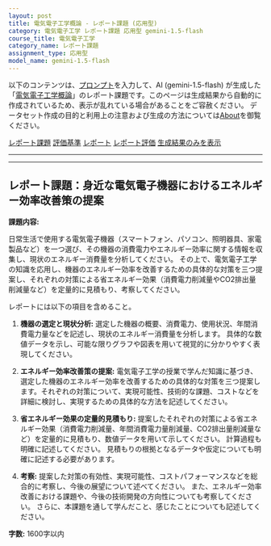 ```yaml
---
layout: post
title: 電気電子工学概論 - レポート課題 (応用型)
category: 電気電子工学 レポート課題 応用型 gemini-1.5-flash
course_title: 電気電子工学
category_name: レポート課題
assignment_type: 応用型
model_name: gemini-1.5-flash
---
```


以下のコンテンツは、[プロンプト](https://github.com/takedatoshiyuki/synthetic_assignments/tree/main/generated/電気電子工学/gemini-1.5-flash/prompt_レポート課題-応用型.md)を入力して、AI (gemini-1.5-flash) が生成した「[電気電子工学概論](/contents/電気電子工学/)」のレポート課題です。このページは生成結果から自動的に作成されているため、表示が乱れている場合があることをご容赦ください。
データセット作成の目的と利用上の注意および生成の方法については[About](/About)を御覧ください。

[レポート課題](../レポート課題-応用型)
[評価基準](../評価基準-応用型)
[レポート](../レポート-応用型)
[レポート評価](../レポート評価-応用型)
[生成結果のみを表示](https://github.com/takedatoshiyuki/synthetic_assignments/tree/main/generated/電気電子工学/gemini-1.5-flash/レポート課題-応用型.md)
  

***
***
  
## レポート課題：身近な電気電子機器におけるエネルギー効率改善策の提案

**課題内容:**

日常生活で使用する電気電子機器（スマートフォン、パソコン、照明器具、家電製品など）を一つ選び、その機器の消費電力やエネルギー効率に関する情報を収集し、現状のエネルギー消費量を分析してください。  その上で、電気電子工学の知識を応用し、機器のエネルギー効率を改善するための具体的な対策を三つ提案し、それぞれの対策による省エネルギー効果（消費電力削減量やCO2排出量削減量など）を定量的に見積もり、考察してください。

レポートには以下の項目を含めること。

1. **機器の選定と現状分析:** 選定した機器の概要、消費電力、使用状況、年間消費電力量などを記述し、現状のエネルギー消費量を分析します。  具体的な数値データを示し、可能な限りグラフや図表を用いて視覚的に分かりやすく表現してください。

2. **エネルギー効率改善策の提案:** 電気電子工学の授業で学んだ知識に基づき、選定した機器のエネルギー効率を改善するための具体的な対策を三つ提案します。それぞれの対策について、実現可能性、技術的な課題、コストなどを詳細に検討し、実現するための具体的な方法を記述してください。

3. **省エネルギー効果の定量的見積もり:** 提案したそれぞれの対策による省エネルギー効果（消費電力削減量、年間消費電力量削減量、CO2排出量削減量など）を定量的に見積もり、数値データを用いて示してください。  計算過程も明確に記述してください。  見積もりの根拠となるデータや仮定についても明確に記述する必要があります。

4. **考察:** 提案した対策の有効性、実現可能性、コストパフォーマンスなどを総合的に考察し、今後の展望について述べてください。  また、エネルギー効率改善における課題や、今後の技術開発の方向性についても考察してください。  さらに、本課題を通して学んだこと、感じたことについても記述してください。


**字数:** 1600字以内
